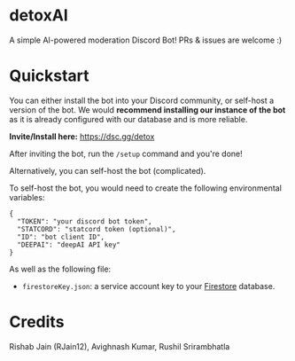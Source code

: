 # detoxAI
A simple AI-powered moderation Discord Bot! PRs & issues are welcome :)

# Quickstart
You can either install the bot into your Discord community, or self-host a version of the bot. We would **recommend installing our instance of the bot** as it is already configured with our database and is more reliable.

**Invite/Install here:** https://dsc.gg/detox

After inviting the bot, run the `/setup` command and you're done!

Alternatively, you can self-host the bot (complicated).

To self-host the bot, you would need to create the following environmental variables:

```
{
  "TOKEN": "your discord bot token",
  "STATCORD": "statcord token (optional)",
  "ID": "bot client ID",
  "DEEPAI": "deepAI API key"
}
```

As well as the following file:
- `firestoreKey.json`: a service account key to your [Firestore](https://cloud.google.com/firestore) database.

# Credits
Rishab Jain (RJain12), Avighnash Kumar, Rushil Srirambhatla
